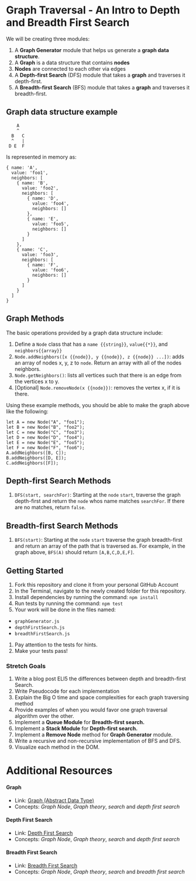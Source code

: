 # Graph Traversal - An Intro to Depth and Breadth First Search

We will be creating three modules:

1. A **Graph Generator** module that helps us generate a **graph data structure**.
  1.  A **Graph** is a data structure that contains **nodes**
  1. **Nodes** are connected to each other via edges
1. A **Depth-first Search** (DFS) module that takes a **graph** and traverses it depth-first.
1. A **Breadth-first Search** (BFS) module that takes a **graph** and traverses it breadth-first.


## Graph data structure example
        A
        ^
      B   C
      ^   |
     D E  F

Is represented in memory as:

    { name: 'A',
      value: 'foo1',
      neighbors: [
        { name: 'B',
          value: 'foo2',
          neighbors: [
            { name: 'D',
              value: 'foo4',
              neighbors: []
            },
            { name: 'E',
              value: 'foo5',
              neighbors: []
            }
          ]
        },
        { name: 'C',
          value: 'foo3',
          neighbors: [
            { name: 'F',
              value: 'foo6',
              neighbors: []
            }
          ]
        }
      ]
    }


## Graph Methods
The basic operations provided by a graph data structure include:

1. Define a `Node` class that has a `name {{string}}`, `value{{*}}`, and `neighbors{{array}}`
1. `Node.addNeighbors([x {{node}}, y {{node}}, z {{node}} ...])`: adds an array of nodes x, y, z to `node`. Return an array with all of the nodes neighbors.
1. `Node.getNeighbors()`: lists all vertices such that there is an edge from the vertices x to y.
1. [Optional] `Node.removeNode(x {{node}})`: removes the vertex x, if it is there.

Using these example methods, you should be able to make the graph above like the following:

    let A = new Node("A", "foo1");
    let B = new Node("B", "foo2");
    let C = new Node("C", "foo3");
    let D = new Node("D", "foo4");
    let E = new Node("E", "foo5");
    let F = new Node("F", "foo6");
    A.addNeighbors([B, C]);
    B.addNeighbors([D, E]);
    C.addNeighbors([F]);


## Depth-first Search Methods
1. `DFS(start, searchFor)`: Starting at the `node` `start`, traverse the graph depth-first and return the `node` whos name matches `searchFor`. If there are no matches, return `false`.


## Breadth-first Search Methods
1. `BFS(start)`: Starting at the `node` `start` traverse the graph breadth-first and return an array of the path that is traversed as. For example, in the graph above, `BFS(A)` should return `[A,B,C,D,E,F]`.


## Getting Started
1. Fork this repository and clone it from your personal GitHub Account
1. In the Terminal, navigate to the newly created folder for this repository.
1. Install dependencies by running the command: `npm install`
1. Run tests by running the command: `npm test`
1. Your work will be done in the files named:
  * `graphGenerator.js`
  * `depthFirstSearch.js`
  * `breadthFirstSearch.js`
1. Pay attention to the tests for hints.
1. Make your tests pass!


### Stretch Goals
1. Write a blog post ELI5 the differences between depth and breadth-first Search.
  1. Write Pseudocode for each implementation
  1. Explain the Big O time and space complexities for each graph traversing method
  1. Provide examples of when you would favor one graph traversal algorithm over the other.
1. Implement a **Queue Module** for **Breadth-first search.**
1. Implement a **Stack Module** for **Depth-first search.**
1. Implement a **Remove Node** method for **Graph Generator** module.
1. Write a recursive and non-recursive implementation of BFS and DFS.
1. Visualize each method in the DOM.


# Additional Resources

#### Graph
- Link: [Graph (Abstract Data Type)](https://en.wikipedia.org/wiki/Graph_(abstract_data_type))
- Concepts: *Graph Node*, *Graph theory*, *search* and *depth first search*

#### Depth First Search
- Link: [Depth First Search](https://en.wikipedia.org/wiki/Depth-first_search)
- Concepts: *Graph Node*, *Graph theory*, *search* and *depth first search*

#### Breadth First Search
- Link: [Breadth First Search](https://en.wikipedia.org/wiki/Breadth-first_search)
- Concepts: *Graph Node*, *Graph theory*, *search* and *breadth first search*
